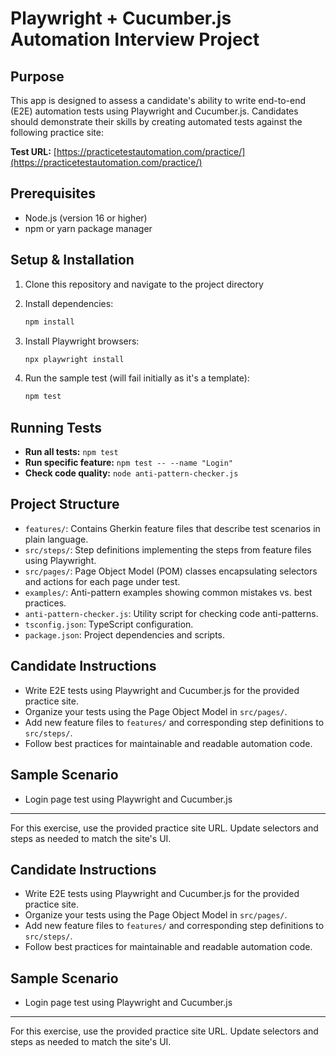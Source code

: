 # Playwright + Cucumber.js Automation Interview Project

## Purpose
This app is designed to assess a candidate's ability to write end-to-end (E2E) automation tests using Playwright and Cucumber.js. Candidates should demonstrate their skills by creating automated tests against the following practice site:

**Test URL:** [https://practicetestautomation.com/practice/](https://practicetestautomation.com/practice/)

## Prerequisites
- Node.js (version 16 or higher)
- npm or yarn package manager

## Setup & Installation

1. Clone this repository and navigate to the project directory

2. Install dependencies:
   ```sh
   npm install
   ```

3. Install Playwright browsers:
   ```sh
   npx playwright install
   ```

4. Run the sample test (will fail initially as it's a template):
   ```sh
   npm test
   ```

## Running Tests

- **Run all tests:** `npm test`
- **Run specific feature:** `npm test -- --name "Login"`
- **Check code quality:** `node anti-pattern-checker.js`

## Project Structure
- `features/`: Contains Gherkin feature files that describe test scenarios in plain language.
- `src/steps/`: Step definitions implementing the steps from feature files using Playwright.
- `src/pages/`: Page Object Model (POM) classes encapsulating selectors and actions for each page under test.
- `examples/`: Anti-pattern examples showing common mistakes vs. best practices.
- `anti-pattern-checker.js`: Utility script for checking code anti-patterns.
- `tsconfig.json`: TypeScript configuration.
- `package.json`: Project dependencies and scripts.

## Candidate Instructions
- Write E2E tests using Playwright and Cucumber.js for the provided practice site.
- Organize your tests using the Page Object Model in `src/pages/`.
- Add new feature files to `features/` and corresponding step definitions to `src/steps/`.
- Follow best practices for maintainable and readable automation code.

## Sample Scenario
- Login page test using Playwright and Cucumber.js

---
For this exercise, use the provided practice site URL. Update selectors and steps as needed to match the site's UI.

## Candidate Instructions
- Write E2E tests using Playwright and Cucumber.js for the provided practice site.
- Organize your tests using the Page Object Model in `src/pages/`.
- Add new feature files to `features/` and corresponding step definitions to `src/steps/`.
- Follow best practices for maintainable and readable automation code.

## Sample Scenario
- Login page test using Playwright and Cucumber.js

---
For this exercise, use the provided practice site URL. Update selectors and steps as needed to match the site's UI.
